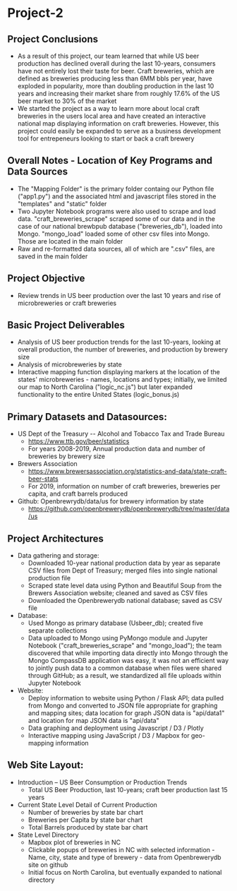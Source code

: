 # Project-2
## Project Conclusions
* As a result of this project, our team learned that while US beer production has declined overall during the last 10-years, consumers have not entirely lost their taste for beer.  Craft breweries, which are defined as breweries producing less than 6MM bbls per year, have exploded in popularity, more than doubling production in the last 10 years and increasing their market share from roughly 17.6% of the US beer market to 30% of the market
* We started the project as a way to learn more about local craft breweries in the users local area and have created an interactive national map displaying information on craft breweries.  However, this project could easily be expanded to serve as a business development tool for entrepeneurs looking to start or back a craft brewery

## Overall Notes - Location of Key Programs and Data Sources
* The "Mapping Folder" is the primary folder containg our Python file ("app1.py") and the associated html and javascript files stored in the "templates" and "static" folder
* Two Jupyter Notebook programs were also used to scrape and load data.  "craft_breweries_scrape" scraped some of our data and in the case of our national brewbpub database ("breweries_db"), loaded into Mongo.  "mongo_load" loaded some of other csv files into Mongo.  Those are located in the main folder  
* Raw and re-formatted data sources, all of which are ".csv" files, are saved in the main folder

## Project Objective
* Review trends in US beer production over the last 10 years and rise of microbreweries or craft breweries

## Basic Project Deliverables
* Analysis of US beer production trends for the last 10-years, looking at overall production, the number of breweries, and production by brewery size
* Analysis of microbreweries by state
* Interactive mapping function displaying markers at the location of the states' microbreweries - names, locations and types; initially, we limited our map to North Carolina ("logic_nc.js") but later expanded functionality to the entire United States (logic_bonus.js)

## Primary Datasets and Datasources:
* US Dept of the Treasury -- Alcohol and Tobacco Tax and Trade Bureau
    * https://www.ttb.gov/beer/statistics
    * For years 2008-2019, Annual production data and number of breweries by brewery size
* Brewers Association    
    * https://www.brewersassociation.org/statistics-and-data/state-craft-beer-stats
    * For 2019, information on number of craft breweries, breweries per capita, and craft barrels produced
* Github:  Openbrewrydb/data/us for brewery information by state
    * https://github.com/openbrewerydb/openbrewerydb/tree/master/data/us

## Project Architectures		
* Data gathering and storage:
    * Downloaded 10-year national production data by year as separate CSV files from Dept of Treasury; merged files into single national production file
    * Scraped state level data using Python and Beautiful Soup from the Brewers Association website; cleaned and saved as CSV files
    * Downloaded the Openbrewerydb national database; saved as CSV file 
* Database:
    * Used Mongo as primary database (Usbeer_db); created five separate collections
    * Data uploaded to Mongo using PyMongo module and Jupyter Notebook ("craft_breweries_scrape" and "mongo_load"); the team discovered that while importing data directly into Mongo through the Mongo CompassDB application was easy, it was not an efficient way to jointly push data to a common database when files were shared  through GitHub; as a result, we standardized all file uploads within Jupyter Notebook
* Website:
    * Deploy information to website using Python / Flask API; data pulled from Mongo and converted to JSON file appropriate for graphing and mapping sites; data location for graph JSON data is "api/data1" and location for map JSON data is "api/data"
    * Data graphing and deployment using Javascript / D3 / Plotly
    * Interactive mapping using JavaScript / D3 / Mapbox for geo-mapping information

## Web Site Layout:
* Introduction – US Beer Consumption or Production Trends
    * Total US Beer Production, last 10-years; craft beer production last 15 years
* Current State Level Detail of Current Production
    * Number of breweries by state bar chart
    * Breweries per Capita by state bar chart
    * Total Barrels produced by state bar chart
* State Level Directory
    * Mapbox plot of breweries in NC
    * Clickable popups of breweries in NC with selected information - Name, city, state and type of brewery - data from Openbrewerydb site on github
    * Initial focus on North Carolina, but eventually expanded to national directory

